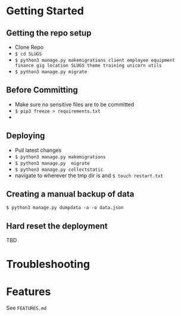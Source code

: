 # Getting Started
## Getting the repo setup
* Clone Repo
* `$ cd SLUGS`
* `$ python3 manage.py makemigrations client employee equipment finance gig location SLUGS theme training unicorn utils`
* `$ python3 manage.py migrate`

## Before Committing
* Make sure no sensitive files are to be committed 
* `$ pip3 freeze > requirements.txt`
* 

## Deploying
* Pull latest changes
* `$ python3 manage.py makemigrations`
* `$ python3 manage.py  migrate`
* `$ python3 manage.py collectstatic`
* navigate to wherever the tmp dir is and `$ touch restart.txt`


## Creating a manual backup of data
`$ python3 manage.py dumpdata -a -o data.json`

## Hard reset the deployment
TBD


# Troubleshooting


# Features
See `FEATURES.md`
